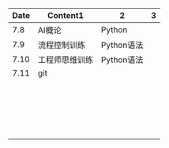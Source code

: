 | Date | Content1       | 2          | 3    |
| ---- | -------------- | ---------- | ---- |
| 7.8  | AI概论         | Python     |      |
| 7.9  | 流程控制训练   | Python语法 |      |
| 7.10 | 工程师思维训练 | Python语法 |      |
| 7.11 | git            |            |      |
|      |                |            |      |
|      |                |            |      |
|      |                |            |      |
|      |                |            |      |
|      |                |            |      |
|      |                |            |      |
|      |                |            |      |
|      |                |            |      |
|      |                |            |      |
|      |                |            |      |
|      |                |            |      |
|      |                |            |      |
|      |                |            |      |
|      |                |            |      |
|      |                |            |      |
|      |                |            |      |
|      |                |            |      |
|      |                |            |      |
|      |                |            |      |
|      |                |            |      |

